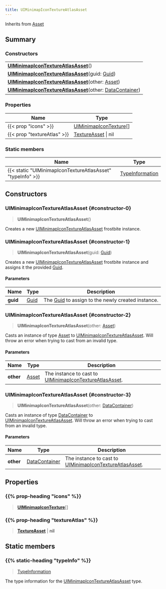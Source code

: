 ```yaml
---
title: UIMinimapIconTextureAtlasAsset
---
```


Inherits from 
[Asset](/vext/ref/fb/asset)

## Summary
### Constructors
| |
| ----------- |
| **[UIMinimapIconTextureAtlasAsset](#constructor-0)**() |
| **[UIMinimapIconTextureAtlasAsset](#constructor-1)**(guid: [Guid](/vext/ref/shared/class/guid)) |
| **[UIMinimapIconTextureAtlasAsset](#constructor-2)**(other: [Asset](/vext/ref/fb/asset)) |
| **[UIMinimapIconTextureAtlasAsset](#constructor-3)**(other: [DataContainer](/vext/ref/shared/class/datacontainer)) |

### Properties
| Name | Type |
| ---- | ---- |
| {{< prop "icons" >}} | [UIMinimapIconTexture](/vext/ref/fb/uiminimapicontexture)[] |
| {{< prop "textureAtlas" >}} | [TextureAsset](/vext/ref/fb/textureasset) \| nil |

### Static members
| Name | Type |
| ---- | ---- |
| {{< static "UIMinimapIconTextureAtlasAsset" "typeInfo" >}} | [TypeInformation](/vext/ref/shared/class/typeinformation) |

## Constructors
### UIMinimapIconTextureAtlasAsset {#constructor-0}
> **UIMinimapIconTextureAtlasAsset**()

Creates a new [UIMinimapIconTextureAtlasAsset](/vext/ref/fb/uiminimapicontextureatlasasset) frostbite instance.

### UIMinimapIconTextureAtlasAsset {#constructor-1}
> **UIMinimapIconTextureAtlasAsset**(guid: [Guid](/vext/ref/shared/class/guid))

Creates a new [UIMinimapIconTextureAtlasAsset](/vext/ref/fb/uiminimapicontextureatlasasset) frostbite instance and assigns it the provided [Guid](/vext/ref/shared/class/guid).

#### Parameters
| Name | Type | Description |
| ---- | ---- | ----------- |
| **guid** | [Guid](/vext/ref/shared/class/guid) | The [Guid](/vext/ref/shared/class/guid) to assign to the newly created instance. |

### UIMinimapIconTextureAtlasAsset {#constructor-2}
> **UIMinimapIconTextureAtlasAsset**(other: [Asset](/vext/ref/fb/asset))

Casts an instance of type [Asset](/vext/ref/fb/asset) to [UIMinimapIconTextureAtlasAsset](/vext/ref/fb/uiminimapicontextureatlasasset). Will throw an error when trying to cast from an invalid type.

#### Parameters
| Name | Type | Description |
| ---- | ---- | ----------- |
| **other** | [Asset](/vext/ref/fb/asset) | The instance to cast to [UIMinimapIconTextureAtlasAsset](/vext/ref/fb/uiminimapicontextureatlasasset). |

### UIMinimapIconTextureAtlasAsset {#constructor-3}
> **UIMinimapIconTextureAtlasAsset**(other: [DataContainer](/vext/ref/shared/class/datacontainer))

Casts an instance of type [DataContainer](/vext/ref/shared/class/datacontainer) to [UIMinimapIconTextureAtlasAsset](/vext/ref/fb/uiminimapicontextureatlasasset). Will throw an error when trying to cast from an invalid type.

#### Parameters
| Name | Type | Description |
| ---- | ---- | ----------- |
| **other** | [DataContainer](/vext/ref/shared/class/datacontainer) | The instance to cast to [UIMinimapIconTextureAtlasAsset](/vext/ref/fb/uiminimapicontextureatlasasset). |

## Properties
### {{% prop-heading "icons" %}}
> **[UIMinimapIconTexture](/vext/ref/fb/uiminimapicontexture)**[]

### {{% prop-heading "textureAtlas" %}}
> **[TextureAsset](/vext/ref/fb/textureasset)** | **nil**

## Static members
### {{% static-heading "typeInfo" %}}
> [TypeInformation](/vext/ref/shared/class/typeinformation)

The type information for the [UIMinimapIconTextureAtlasAsset](/vext/ref/fb/uiminimapicontextureatlasasset) type.

